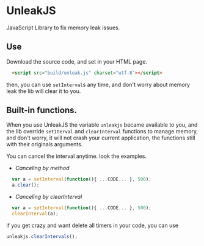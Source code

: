 # UnleakJS
JavaScript Library to fix memory leak issues.

## Use
Download the source code, and set in your HTML page.

```HTML
  <script src="build/unleak.js" charset="utf-8"></script>
```
then, you can use ```setInterval```s any time, and don't worry about memory leak the lib will clear it to you.

## Built-in functions.
When you use UnleakJS the variable ```unleakjs``` became available to you, and the lib override ```setIterval``` and ```clearInterval``` functions to manage memory, and don't worry, it will not crash your current application, the functions still with their originals arguments.

You can cancel the interval anytime. look the examples.

* *Canceling by method*
```JavaScript
  var a = setInterval(function(){ ...CODE... }, 500);
  a.clear();
```

* *Canceling by clearInterval*
```JavaScript
  var a = setInterval(function(){ ...CODE... }, 500);
  clearInterval(a);
```

if you get crazy and want delete all timers in your code, you can use
```JavaScript
unleakjs.clearIntervals();
```
